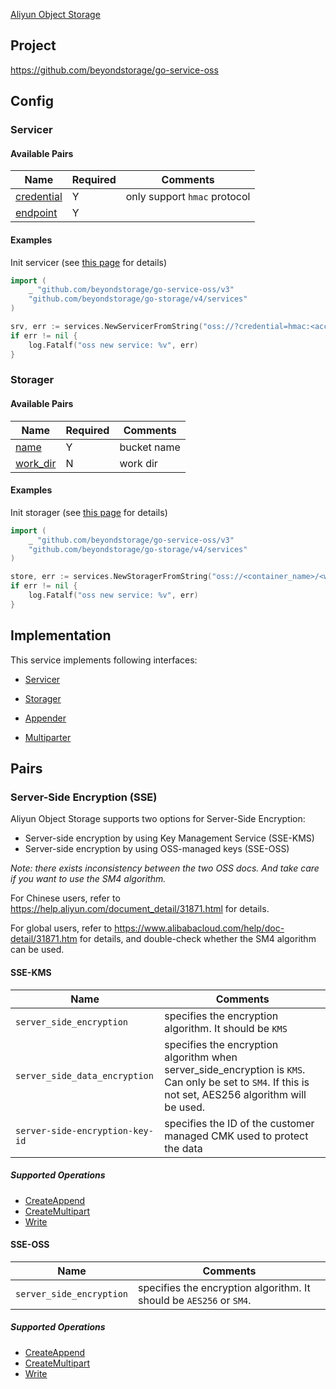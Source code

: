 [Aliyun Object Storage](https://www.aliyun.com/product/oss)

## Project

<https://github.com/beyondstorage/go-service-oss>

## Config

### Servicer

#### Available Pairs

| Name | Required | Comments |
| ---- | -------- | -------- |
| [credential](../pairs/credential.md) | Y | only support `hmac` protocol |
| [endpoint](../pairs/endpoint.md) | Y | |

#### Examples

Init servicer (see [this page](../operations/index.md#how-to-initialize-a-servicerstorager) for details)

```go
import (
	_ "github.com/beyondstorage/go-service-oss/v3"
	"github.com/beyondstorage/go-storage/v4/services"
)

srv, err := services.NewServicerFromString("oss://?credential=hmac:<account_name>:<account_key>&endpoint=https:<location>.aliyuncs.com")
if err != nil {
    log.Fatalf("oss new service: %v", err)
}
```

### Storager

#### Available Pairs

| Name | Required | Comments |
| ---- | -------- | -------- |
| [name](../pairs/name.md) | Y | bucket name |
| [work_dir](../pairs/work_dir.md) | N | work dir |

#### Examples

Init storager (see [this page](../operations/index.md#how-to-initialize-a-servicerstorager) for details)

```go
import (
	_ "github.com/beyondstorage/go-service-oss/v3"
	"github.com/beyondstorage/go-storage/v4/services"
)

store, err := services.NewStoragerFromString("oss://<container_name>/<work_dir>?credential=hmac:<account_name>:<account_key>&endpoint=https:<location>.aliyuncs.com")
if err != nil {
    log.Fatalf("oss new service: %v", err)
}
```

## Implementation

This service implements following interfaces:

- [Servicer](../operations/servicer/index.md)

- [Storager](../operations/storager/index.md)

- [Appender](../operations/appender/index.md)

- [Multiparter](../operations/multiparter/index.md)

## Pairs

### Server-Side Encryption (SSE)

Aliyun Object Storage supports two options for Server-Side Encryption:

- Server-side encryption by using Key Management Service (SSE-KMS)
- Server-side encryption by using OSS-managed keys (SSE-OSS)

*Note: there exists inconsistency between the two OSS docs. And take care if you want to use the SM4 algorithm.*

For Chinese users, refer to https://help.aliyun.com/document_detail/31871.html for details.

For global users, refer to https://www.alibabacloud.com/help/doc-detail/31871.htm for details, and double-check whether the SM4 algorithm can be used.

#### SSE-KMS

| Name                            | Comments                                                     |
| ------------------------------- | ------------------------------------------------------------ |
| `server_side_encryption`        | specifies the encryption algorithm. It should be `KMS`       |
| `server_side_data_encryption`   | specifies the encryption algorithm when server_side_encryption is `KMS`. Can only be set to `SM4`. If this is not set, AES256 algorithm will be used. |
| `server-side-encryption-key-id` | specifies the ID of the customer managed CMK used to protect the data |

##### Supported Operations

- [CreateAppend](../operations/appender/create_append.md)
- [CreateMultipart](../operations/multiparter/create_multipart.md)
- [Write](../operations/storager/write.md)

#### SSE-OSS

| Name                     | Comments                                                     |
| ------------------------ | ------------------------------------------------------------ |
| `server_side_encryption` | specifies the encryption algorithm. It should be `AES256` or `SM4`. |

##### Supported Operations

- [CreateAppend](../operations/appender/create_append.md)
- [CreateMultipart](../operations/multiparter/create_multipart.md) 
- [Write](../operations/storager/write.md)
